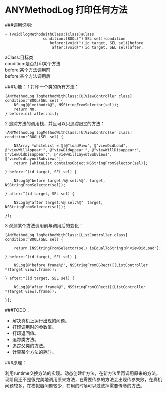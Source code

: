 # ANYMethodLog    打印任何方法


###调用说明:

    + (void)logMethodWithClass:(Class)aClass
                     condition:(BOOL(^)(SEL sel))condition
                        before:(void(^)(id target, SEL sel))before
                         after:(void(^)(id target, SEL sel))after;

aClass:目标类<br>
condition:是否打印某个方法<br>
before:某个方法调用前<br>
before:某个方法调用后<br>


###功能：
1.打印一个类的所有方法：

    [ANYMethodLog logMethodWithClass:[UIViewController class] condition:^BOOL(SEL sel) {
        NSLog(@"method:%@", NSStringFromSelector(sel));
        return NO;
    } before:nil after:nil];


2.追踪方法的调用栈，并且可以只追踪限定的方法：

    [ANYMethodLog logMethodWithClass:[UIViewController class] condition:^BOOL(SEL sel) {
        
        NSArray *whiteList = @[@"loadView", @"viewDidLoad", @"viewWillAppear:", @"viewDidAppear:", @"viewWillDisappear:", @"viewDidDisappear:", @"viewWillLayoutSubviews", @"viewDidLayoutSubviews"];
        return [whiteList containsObject:NSStringFromSelector(sel)];
        
    } before:^(id target, SEL sel) {
        
        NSLog(@"before target:%@ sel:%@", target, NSStringFromSelector(sel));
        
    } after:^(id target, SEL sel) {
        
        NSLog(@"after target:%@ sel:%@", target, NSStringFromSelector(sel));
        
    }];


3.观测某个方法调用前与调用后的变化：

    [ANYMethodLog logMethodWithClass:[ListController class] condition:^BOOL(SEL sel) {
        
        return [NSStringFromSelector(sel) isEqualToString:@"viewDidLoad"];
        
    } before:^(id target, SEL sel) {
        
        NSLog(@"before frame%@", NSStringFromCGRect([(ListController *)target view].frame));
    
    } after:^(id target, SEL sel) {
        
        NSLog(@"after frame%@", NSStringFromCGRect([(ListController *)target view].frame));
        
    }];


###TODO：

+ 解决真机上运行出现的问题。
+ 打印调用时的参数值。
+ 打印返回值。
+ 追踪类方法。
+ 追踪父类的方法。
+ 计算某个方法的耗时。


###原理：

利用runtime交换方法的实现。动态创建新方法，在新方法里再调用原来的方法。现阶段还不是很完美地调用原来方法，在需要传参的方法会出现传参失败，在真机问题较多，在模拟器问题较少，在用的时候可以过滤掉需要传参的方法。




